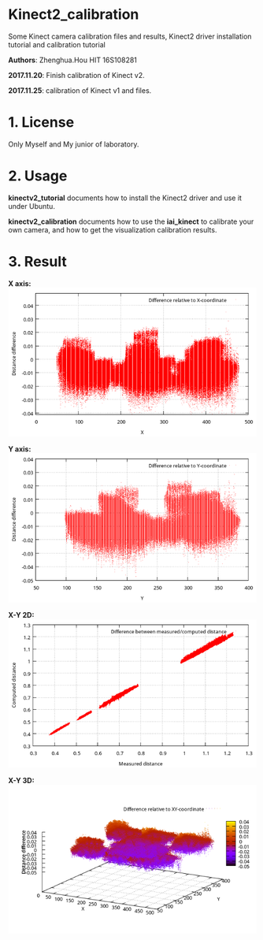 # Kinect2_calibration
Some Kinect camera calibration files and results, Kinect2 driver installation tutorial and calibration tutorial

**Authors**: Zhenghua.Hou HIT 16S108281

**2017.11.20**: Finish calibration of Kinect v2.

**2017.11.25**: calibration of Kinect v1 and files. 

# 1. License
Only Myself and My junior of laboratory. 

# 2. Usage
**kinectv2_tutorial** documents how to install the Kinect2 driver and use it under Ubuntu.  

**kinectv2_calibration** documents how to use the **iai_kinect** to calibrate your own camera, and how to get the visualization calibration results.

# 3. Result
**X axis:**  
![](https://github.com/ZhenghuaHIT/Kinect2_calibration/raw/master/images/c1.png)  

**Y axis:**  
![](https://github.com/ZhenghuaHIT/Kinect2_calibration/raw/master/images/c2.png)  

**X-Y 2D:**  
![](https://github.com/ZhenghuaHIT/Kinect2_calibration/raw/master/images/c3.png)  

**X-Y 3D:**  
![](https://github.com/ZhenghuaHIT/Kinect2_calibration/raw/master/images/c4.png)  
